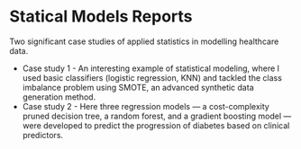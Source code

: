 # Statical Models Reports

Two significant case studies of applied statistics in modelling healthcare data.

- Case study 1 - An interesting example of statistical modeling, where I used basic classifiers (logistic regression, KNN) and tackled the class imbalance problem using SMOTE, an advanced synthetic data generation method.
- Case study 2 - Here three regression models — a cost-complexity pruned decision tree, a random forest, and a gradient boosting model — were developed to predict the progression of diabetes based on clinical predictors.
